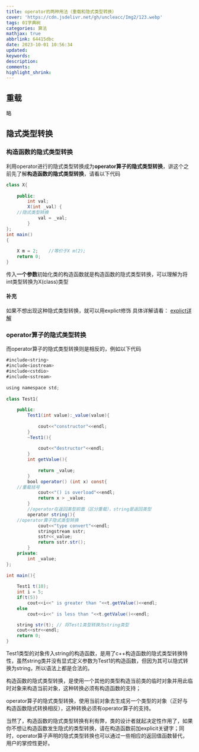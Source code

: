 ```yaml
---
title: operator的两种用法（重载和隐式类型转换）
cover: 'https://cdn.jsdelivr.net/gh/uncleacc/Img2/123.webp'
tags: 01字典树
categories: 算法
mathjax: true
abbrlink: 64415dbc
date: 2023-10-01 10:56:34
updated:
keywords:
description:
comments:
highlight_shrink:
---
```








## 重载

略

## 隐式类型转换

### 构造函数的隐式类型转换

利用operator进行的隐式类型转换成为**operator算子的隐式类型转换**，讲这个之前先了解**构造函数的隐式类型转换**，请看以下代码

```java
class X{
   
	public:
		int val;
		X(int _val) {
   	//隐式类型转换
			val = _val;
		}
};
int main()
{
   
	X m = 2;	//等价于X m(2);
	return 0;
}
```

传入**一个参数**初始化类的构造函数就是构造函数的隐式类型转换，可以理解为将int类型转换为X(class)类型

#### 补充

如果不想出现这种隐式类型转换，就可以用explict修饰 具体详解请看： [explict详解](https://blog.csdn.net/weixin_45525272/article/details/105996548)

### operator算子的隐式类型转换

而operator算子的隐式类型转换则是相反的，例如以下代码

```java
#include<string>
#include<iostream>
#include<cstdio>
#include<sstream>
 
using namespace std;
 
class Test1{
   
	public:
	    Test1(int value):_value(value){
   
	        cout<<"constructor"<<endl;
	    }
	    ~Test1(){
   
	        cout<<"destructor"<<endl;
	    }
	    int getValue(){
   
	        return _value;
	    }
	    bool operator() (int x) const{
   	//重载括号
	        cout<<"() is overload"<<endl;
	        return x > _value;
	    }
	    //operator在返回类型前面（区分重载），string是返回类型
	    operator string(){
   	//operator算子隐式类型转换
	        cout<<"type convert"<<endl;
	        stringstream sstr;
	        sstr<<_value;
	        return sstr.str();
		}
	private:
	    int _value;
};
 
int main(){
   
    Test1 t(10);
    int i = 5;
    if(t(5))
        cout<<i<<" is greater than "<<t.getValue()<<endl;
    else
        cout<<i<<" is less than "<<t.getValue()<<endl;

    string str(t); // 将Test1类型转换为string类型
    cout<<str<<endl;
    return 0;
}
```

Test1类型的对象传入string的构造函数，是用了c++构造函数的隐式类型转换特性，虽然string类并没有显式定义参数为Test1的构造函数，但因为其可以隐式转换为string，所以语法上都是合法的。

构造函数的隐式类型转换，是使用一个其他的类型构造当前类的临时对象并用此临时对象来构造当前对象，这种转换必须有构造函数的支持；

operator算子的隐式类型转换，使用当前对象去生成另一个类型的对象（正好与构造函数隐式转换相反），这种转换必须有operator算子的支持。

当然了，构造函数的隐式类型转换有利有弊，类的设计者就起决定性作用了，如果你不想让构造函数发生隐式的类型转换，请在构造函数前加explicit关键字；同时，operator算子声明的隐式类型转换也可以通过一些相应的返回值函数替代，用户的掌控性更好。

